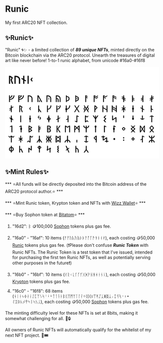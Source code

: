 # Runic
My first ARC20 NFT collection.

## ✨Runic✨

"Runic" 🌀✨ - a limited collection of ***89 unique NFTs***, minted directly on the Bitcoin blockchain via the ARC20 protocol. Unearth the treasures of digital art like never before! 1-to-1 runic alphabet, from unicode #16a0-#16f8

![Runic Logo](/runic-s.png "Runic Logo")

## ✨Mint Rules✨

*** ⭐All funds will be directly deposited into the Bitcoin address of the ARC20 protocol author.⭐ ***

*** ⭐Mint Runic token, Krypton token and NFTs with [Wizz Wallet](https://wizzwallet.io/)⭐ ***

*** ⭐Buy Sophon token at [Bitatom](https://bitatom.io/)⭐ ***

1. "16d2": ᛒ 🪙100,000 [Sophon](https://bitatom.io/token/sophon "Sophon token") tokens plus gas fee.

2. "16a0" - "16af": 10 items (ᚠᚡᚢᚣᚤᚥᚦᚧᚨᚩᚪᚫᚬᚭᚮᚯ), each costing 🪙50,000 [Runic](https://bitatom.io/arc20/runic "Runic token") tokens plus gas fee. (❗Please don't confuse ***Runic Token*** with Runic NFTs. The Runic Token is a test token that I've issued, intended for purchasing the first ten Runic NFTs, as well as potentially serving other purposes in the future❗)

3. "16b0" - "16bf": 10 items (ᚰᚱᚲᚳᚴᚵᚶᚷᚸᚹᚺᚻᚼᚽᚾᚿ), each costing 🪙50,000 [Krypton](https://bitatom.io/arc20/krypton "Krypton token") tokens plus gas fee.

4. "16c0" - "16f8": 68 items (ᛀᛁᛂᛃᛄᛅᛆᛇᛈᛉᛊᛋᛌᛍᛎᛏᛐᛑᛓᛔᛕᛖᛗᛘᛙᛚᛛᛜᛝᛞᛟᛠᛡᛢᛣᛤᛥᛦᛧᛨᛩᛪ᛫᛬᛭ᛮᛯᛰᛱᛲᛳᛴᛵᛶᛷᛸ),  each costing 🪙50,000 [Sophon](https://bitatom.io/token/sophon "Sophon token") tokens plus gas fee.

The minting difficulty level for these NFTs is set at 8bits, making it somewhat challenging for all. 🧩🔒

All owners of Runic NFTs will automatically qualify for the whitelist of my next NFT project. 🚀🎟️
